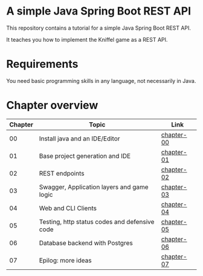 # A simple Java Spring Boot REST API

This repository contains a tutorial for a simple Java Spring Boot REST API.

It teaches you how to implement the Kniffel game as a REST API.

# Requirements

You need basic programming skills in any language, not necessarily in Java.

# Chapter overview

| Chapter  | Topic  | Link  |
|---|---|---|
| 00  | Install java and an IDE/Editor  | [chapter-00](./chapter-00)  |
| 01  | Base project generation and IDE  | [chapter-01](./chapter-01)  |
| 02  | REST endpoints | [chapter-02](chapter-02)  |
| 03  | Swagger, Application layers and game logic  |  [chapter-03](chapter-03)  |
| 04  | Web and CLI Clients | [chapter-04](chapter-04)  |
| 05  | Testing, http status codes and defensive code | [chapter-05](chapter-05)  |
| 06  | Database backend with Postgres | [chapter-06](chapter-06)  |
| 07  | Epilog: more ideas | [chapter-07](chapter-07)  |
